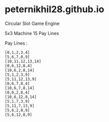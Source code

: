 # peternikhil28.github.io
Circular Slot Game Engine

5x3 Machine
15 Pay Lines

Pay Lines : 

    [0,1,2,3,4]
    [5,6,7,8,9]
    [10,11,12,13,14]
    [0,6,12,8,4]
    [10,6,2,8,14]
    [5,1,2,3,9]
    [5,11,12,13,9]
    [0,6,7,8,4]
    [10,6,7,8,14]
    [0,6,2,8,4]
    [10,6,12,8,14]
    [5,1,7,3,9]
    [5,11,7,13,9]
    [5,6,2,8,9]
    [5,6,12,8,9]
